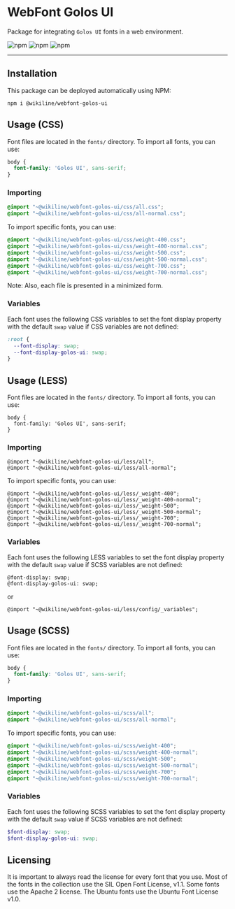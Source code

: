 # WebFont Golos UI

Package for integrating `Golos UI` fonts in a web environment.

![npm](https://img.shields.io/npm/v/@wikiline/webfont-golos-ui?style=for-the-badge)
![npm](https://img.shields.io/npm/dm/@wikiline/webfont-golos-ui?style=for-the-badge)
![npm](https://img.shields.io/npm/dt/@wikiline/webfont-golos-ui?style=for-the-badge)
___

## Installation

This package can be deployed automatically using NPM:

```
npm i @wikiline/webfont-golos-ui
```

## Usage (CSS)

Font files are located in the `fonts/` directory. To import all fonts, you can use:

```css
body {
  font-family: 'Golos UI', sans-serif;
}
```

### Importing

```css
@import "~@wikiline/webfont-golos-ui/css/all.css";
@import "~@wikiline/webfont-golos-ui/css/all-normal.css";
```

To import specific fonts, you can use:

```css
@import "~@wikiline/webfont-golos-ui/css/weight-400.css";
@import "~@wikiline/webfont-golos-ui/css/weight-400-normal.css";
@import "~@wikiline/webfont-golos-ui/css/weight-500.css";
@import "~@wikiline/webfont-golos-ui/css/weight-500-normal.css";
@import "~@wikiline/webfont-golos-ui/css/weight-700.css";
@import "~@wikiline/webfont-golos-ui/css/weight-700-normal.css";
```

Note: Also, each file is presented in a minimized form.

### Variables

Each font uses the following CSS variables to set the font display property with the default `swap` value if CSS
variables are not defined:

```css
:root {
  --font-display: swap;
  --font-display-golos-ui: swap;
}
```

## Usage (LESS)

Font files are located in the `fonts/` directory. To import all fonts, you can use:

```less
body {
  font-family: 'Golos UI', sans-serif;
}
```

### Importing

```less
@import "~@wikiline/webfont-golos-ui/less/all";
@import "~@wikiline/webfont-golos-ui/less/all-normal";
```

To import specific fonts, you can use:

```less
@import "~@wikiline/webfont-golos-ui/less/_weight-400";
@import "~@wikiline/webfont-golos-ui/less/_weight-400-normal";
@import "~@wikiline/webfont-golos-ui/less/_weight-500";
@import "~@wikiline/webfont-golos-ui/less/_weight-500-normal";
@import "~@wikiline/webfont-golos-ui/less/_weight-700";
@import "~@wikiline/webfont-golos-ui/less/_weight-700-normal";
```

### Variables

Each font uses the following LESS variables to set the font display property with the default `swap` value if SCSS
variables are not defined:

```less
@font-display: swap;
@font-display-golos-ui: swap;
```

or

```less
@import "~@wikiline/webfont-golos-ui/less/config/_variables";
```

## Usage (SCSS)

Font files are located in the `fonts/` directory. To import all fonts, you can use:

```scss
body {
  font-family: 'Golos UI', sans-serif;
}
```

### Importing

```scss
@import "~@wikiline/webfont-golos-ui/scss/all";
@import "~@wikiline/webfont-golos-ui/scss/all-normal";
```

To import specific fonts, you can use:

```scss
@import "~@wikiline/webfont-golos-ui/scss/weight-400";
@import "~@wikiline/webfont-golos-ui/scss/weight-400-normal";
@import "~@wikiline/webfont-golos-ui/scss/weight-500";
@import "~@wikiline/webfont-golos-ui/scss/weight-500-normal";
@import "~@wikiline/webfont-golos-ui/scss/weight-700";
@import "~@wikiline/webfont-golos-ui/scss/weight-700-normal";
```

### Variables

Each font uses the following SCSS variables to set the font display property with the default `swap` value if SCSS
variables are not defined:

```scss
$font-display: swap;
$font-display-golos-ui: swap;
```

## Licensing

It is important to always read the license for every font that you use. Most of the fonts in the collection use the SIL
Open Font License, v1.1. Some fonts use the Apache 2 license. The Ubuntu fonts use the Ubuntu Font License v1.0.
